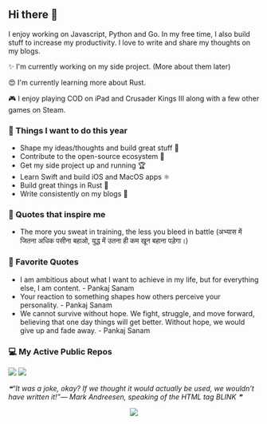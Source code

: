## Hi there 👋

I enjoy working on Javascript, Python and Go. In my free time, I also build stuff to increase my productivity. I love to write and share my thoughts on my blogs.

✨ I'm currently working on my side project. (More about them later)

😍 I'm currently learning more about Rust.

🎮 I enjoy playing COD on iPad and Crusader Kings III along with a few other games on Steam.

### 🎯 Things I want to do this year

- Shape my ideas/thoughts and build great stuff 🎨
- Contribute to the open-source ecosystem 🎉
- Get my side project up and running 🏆
- Learn Swift and build iOS and MacOS apps ⚛
- Build great things in Rust 🎯
- Write consistently on my blogs 📝

### 🗿 Quotes that inspire me

- The more you sweat in training, the less you bleed in battle (अभ्यास में जितना अधिक पसीना बहाओ, युद्ध में उतना ही कम खून बहाना पड़ेगा।)

### 🗿 Favorite Quotes

- I am ambitious about what I want to achieve in my life, but for everything else, I am content. - Pankaj Sanam
- Your reaction to something shapes how others perceive your personality. - Pankaj Sanam
- We cannot survive without hope. We fight, struggle, and move forward, believing that one day things will get better. Without hope, we would give up and fade away. - Pankaj Sanam

### 💻 My Active Public Repos

![](https://github-readme-stats.vercel.app/api/pin/?username=antick&repo=mojo&bg_color=45,ac3cad,2ea9ab&title_color=fff&text_color=fff)
![](https://github-readme-stats.vercel.app/api/pin/?username=antick&repo=mint-kit&bg_color=45,fc00ff,00dbde&title_color=fff&text_color=fff)

<!--STARTS_HERE_QUOTE_README-->
<i>❝“It was a joke, okay?  If we thought it would actually be used, we wouldn’t have written it!”— Mark Andreesen, speaking of the HTML tag BLINK      ❞</i>
<!--ENDS_HERE_QUOTE_README-->

<p align='center'><img src='https://visitor-badge.laobi.icu/badge?page_id=antick'></p>
